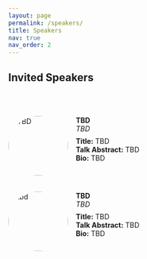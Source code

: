 ```yaml
---
layout: page
permalink: /speakers/
title: Speakers
nav: true
nav_order: 2
---
```


## Invited Speakers

<br /><br />

<div class="team-container" style="display: flex; flex-direction: column; gap: 2rem;">

  <!-- Speaker: TBD -->
  <div class="team-member" style="display: flex; align-items: flex-start; gap: 1rem;">
    <img
      src="{{ '/assets/img/speakers/speaker.png' | relative_url }}"
      alt="TBD"
      style="width: 120px; height: 120px; object-fit: cover; border-radius: 50%; flex-shrink: 0;"
    />
    <div class="speaker-info" style="text-align: left;">
      <p style="margin: 0;"><strong>TBD</strong></p>
      <p style="margin: 0 0 0.5rem;"><em>TBD</em></p>
      <p style="margin: 0;"><strong>Title:</strong> TBD</p>
      <p style="margin: 0;"><strong>Talk Abstract:</strong> TBD</p>
      <p style="margin: 0;"><strong>Bio:</strong> TBD</p>
    </div>
  </div>

   <!-- Speaker: TBD -->
  <div class="team-member" style="display: flex; align-items: flex-start; gap: 1rem;">
    <img
      src="{{ '/assets/img/speakers/speaker.png' | relative_url }}"
      alt="tbd"
      style="width: 120px; height: 120px; object-fit: cover; border-radius: 50%; flex-shrink: 0;"
    />
    <div class="speaker-info" style="text-align: left;">
      <p style="margin: 0;"><strong>TBD</strong></p>
      <p style="margin: 0 0 0.5rem;"><em>TBD</em></p>
      <p style="margin: 0;"><strong>Title:</strong> TBD</p>
      <p style="margin: 0;"><strong>Talk Abstract:</strong> TBD</p>
      <p style="margin: 0;"><strong>Bio:</strong> TBD</p>
    </div>
  </div>


</div>
